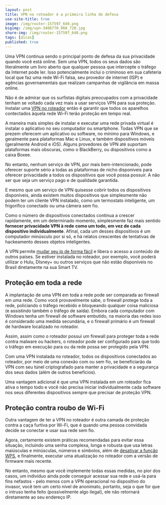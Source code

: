 ```yaml
---
layout: post
title: VPN no roteador é a primeira linha de defesa
use-site-title: true
image: /img/router-157597_640.png
bigimg: /img/vpn-3406770_960_720.jpg
share-img: /img/router-157597_640.png
tags: [dicas]
published: true
---
```


Uma VPN continua sendo o principal ponto de defesa da sua privacidade quando você está
online. Sem uma VPN, todos os seus dados são literalmente um livro aberto que qualquer
pessoa que intercepte o tráfego da Internet pode ler. Isso potencialmente inclui o criminoso em
sua cafeteria local que faz uma rede Wi-Fi falsa, seu provedor de internet (ISP) e agências
governamentais que realizam campanhas de vigilância em massa online.

Não é de admirar que os surfistas digitais preocupados com a privacidade tenham se voltado
cada vez mais a usar serviços VPN para sua proteção. Instalar uma [VPN no roteador](https://www.expressvpn.com/pt/vpn-software/vpn-router) então é
garantir que todos os aparelhos contectados àquela rede Wi-Fi terão proteção em tempo real.

A maneira mais simples de instalar e executar uma rede privada virtual é instalar o aplicativo no
seu computador ou smartphone. Todas VPN que se prezem oferecem um aplicativo ou
software, no mínimo para Windows, e geralmente para plataformas Mac e Linux, e também
dispositivos móveis (geralmente Android e iOS). Alguns provedores de VPN até suportam
plataformas mais obscuras, como o BlackBerry, ou dispositivos como a caixa Boxee.

No entanto, nenhum serviço de VPN, por mais bem-intencionado, pode oferecer suporte sério a
todas as plataformas de nicho disponíveis para oferecer privacidade a todos os dispositivos que
você possa possuir. A não ser que seja um serviço pago e de qualidade garantida.

E mesmo que um serviço de VPN quisesse cobrir todos os dispositivos disponíveis, ainda
existem muitos dispositivos que simplesmente não podem ter um cliente VPN instalado, como
um termostato inteligente, um frigorífico conectado ou uma câmera sem fio.

Como o número de dispositivos conectados continua a crescer rapidamente, em um
determinado momento, simplesmente faz mais sentido **fornecer privacidade VPN à rede**
**como um todo, em vez de cada dispositivo individualmente**. Afinal, cada um desses
dispositivos é um computador minúsculo por si só, e há relatos crescentes de tentativas de
hackeamento desses objetos inteligentes.

A VPN permite [mudar seu ip de forma fácil](https://boainformacao.com.br/2020/03/como-mudar-meu-ip-de-forma-facil/) e libera o acesso a conteúdo de outros países. Se
estiver instalada no roteador, por exemplo, você poderá utilizar o Hulu, DIsney+ ou outros
serviços que não estão disponíveis no Brasil diretamente na sua Smart TV.

## Proteção em toda a rede

A implantação de uma VPN em toda a rede pode ser comparada ao firewall em uma rede.
Como você provavelmente sabe, o firewall protege toda a rede, policiando o tráfego recebido e
bloqueando qualquer coisa maliciosa (e assistindo também o tráfego de saída). Embora cada
computador com Windows tenha um firewall de software embutido, na maioria das redes isso é
considerado uma medida secundária, e o firewall primário é um firewall de hardware localizado
no roteador.

Assim, assim como o roteador possui um firewall para proteger toda a rede contra malware ou
hackers, o roteador pode ser configurado para que todo o tráfego em execução para ou da rede
possa ser protegido pela VPN.

Com uma VPN instalada no roteador, todos os dispositivos conectados ao roteador, por meio
de uma conexão com ou sem fio, se beneficiarão da VPN com seu túnel criptografado para
manter a privacidade e a segurança dos seus dados (além de outros benefícios).

Uma vantagem adicional é que uma VPN instalada em um roteador fica ativa o tempo todo e
você não precisa iniciar individualmente cada software nos seus diferentes dispositivos sempre
que precisar de proteção VPN.

## Proteção contra roubo de Wi-Fi

Outra vantagem de ter a VPN no roteador é outra camada de proteção contra a caça furtiva por
Wi-Fi, que é quando uma pessoa convidada decide se conectar e usar sua rede sem fio.

Agora, certamente existem práticas recomendadas para evitar essa situação, incluindo uma
senha complexa, longa e robusta que usa letras maiúsculas e minúsculas, números e símbolos,
além de [desativar a função WPS](https://www.clubedohardware.com.br/forums/topic/1062445-seu-roteador-tem-a-fun%C3%A7%C3%A3o-wps-se-sim-mantenha-a-desativada-vulnerabilidade-em-roteadores-que-tem-wps/), e finalmente, executar uma atualização no roteador com a
versão de firmware mais recente.

No entanto, mesmo que você implemente todas essas medidas, no pior dos casos, um
indivíduo ainda pode conseguir acessar sua rede e usá-la para fins nefastos - pelo menos com
a VPN operacional no dispositivo do invasor, você tem um certo nível de anonimato, portanto,
seja o que for que o intruso tenha feito (possivelmente algo ilegal), ele não retornará
diretamente ao seu endereço IP.